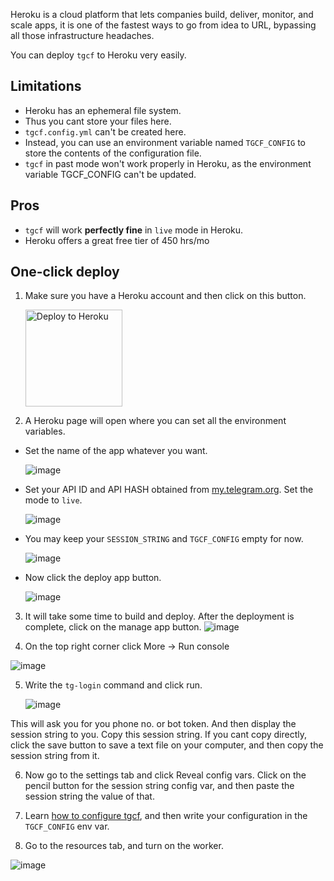 Heroku is a cloud platform that lets companies build, deliver, monitor, and scale apps, it is one of the fastest ways to go from idea to URL, bypassing all those infrastructure headaches.

You can deploy `tgcf` to Heroku very easily. 

## Limitations

- Heroku has an ephemeral file system. 
- Thus you cant store your files here. 
- `tgcf.config.yml` can't be created here. 
- Instead, you can use an environment variable named `TGCF_CONFIG` to store the contents of the configuration file.
- `tgcf` in past mode won't work properly in Heroku, as the environment variable TGCF_CONFIG can't be updated.

## Pros

- `tgcf` will work **perfectly fine** in `live` mode in Heroku.
- Heroku offers a great free tier of 450 hrs/mo

## One-click deploy

1. Make sure you have a Heroku account and then click on this button. 

   <a href="https://heroku.com/deploy?template=https://github.com/aahnik/tgcf">   <img src="https://www.herokucdn.com/deploy/button.svg" alt="Deploy to Heroku" width=155></a>

2. A Heroku page will open where you can set all the environment variables.

- Set the name of the app whatever you want.

  ![image](https://user-images.githubusercontent.com/66209958/115880520-7287f980-a468-11eb-9bfc-5a72cbe668d9.png)

- Set your API ID and API HASH obtained from [my.telegram.org](https://my.telegram.org). Set the mode to `live`.

  ![image](https://user-images.githubusercontent.com/66209958/115880695-a2370180-a468-11eb-9d9b-1c96dc536004.png)

- You may keep your `SESSION_STRING` and `TGCF_CONFIG` empty for now.

   ![image](https://user-images.githubusercontent.com/66209958/115880949-e1655280-a468-11eb-8061-5e177f359aff.png)

- Now click the deploy app button.

   ![image](https://user-images.githubusercontent.com/66209958/115881393-52a50580-a469-11eb-9bb8-4b1cd1a74289.png)

3. It will take some time to build and deploy. After the deployment is complete, click on the manage app button.
   ![image](https://user-images.githubusercontent.com/66209958/115881849-cb0bc680-a469-11eb-8b35-6bf5c6a5eca4.png)


4. On the top right corner click More -> Run console

  ![image](https://user-images.githubusercontent.com/66209958/115882093-0c9c7180-a46a-11eb-8b1c-50abc08441fb.png)

5. Write the `tg-login` command and click run.


   ![image](https://user-images.githubusercontent.com/66209958/115882211-2dfd5d80-a46a-11eb-896f-d543ee629f38.png)

   
This will ask you for you phone no. or bot token. And then display the session string to you. Copy this session string. If you cant copy directly, click the save button to save a text file on your computer, and then copy the session string from it.

6. Now go to the settings tab and click Reveal config vars. Click on the pencil button for the session string config var, and then paste the session string the value of that.

7. Learn [how to configure tgcf](https://github.com/aahnik/tgcf/wiki/How-to-configure-tgcf-%3F), and then write your configuration in the `TGCF_CONFIG` env var.

8. Go to the resources tab, and turn on the worker.

![image](https://user-images.githubusercontent.com/66209958/115882913-dc090780-a46a-11eb-980b-6b0f49ff45f5.png)